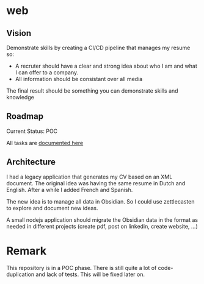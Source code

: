 # web

## Vision

Demonstrate skills by creating a CI/CD pipeline that manages my resume so:

- A recruter should have a clear and strong idea about who I am and what I can offer to a company. 
- All information should be consistant over all media

The final result should be something you can demonstrate skills and knowledge


## Roadmap

Current Status: POC


All tasks are [documented here](https://github.com/bartgel/web/issues)

## Architecture

I had a legacy application that generates my CV based on an XML document. The original idea was having the same resume in Dutch and English. After a while I added French and Spanish.

The new idea is to manage all data in Obsidian. So I could use zettlecasten to explore and document new ideas.

A small nodejs application should migrate the Obsidian data in the format as needed in different projects (create pdf, post on linkedin, create website, ...)


# Remark

This repository is in a POC phase. There is still quite a lot of code-duplication and lack of tests. This will be fixed later on.

